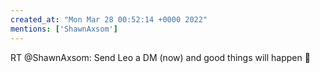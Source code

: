 ```yaml
---
created_at: "Mon Mar 28 00:52:14 +0000 2022"
mentions: ['ShawnAxsom']
---
```


RT @ShawnAxsom: Send Leo a DM (now) and good things will happen 🙏